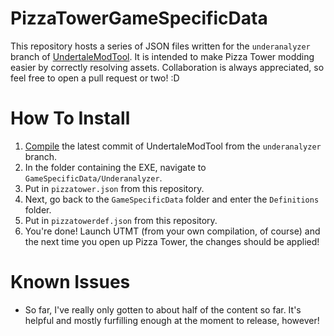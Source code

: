 # PizzaTowerGameSpecificData
This repository hosts a series of JSON files written for the `underanalyzer` branch of [UndertaleModTool](https://github.com/UnderminersTeam/UndertaleModTool/tree/underanalyzer). It is intended to make Pizza Tower modding easier by correctly resolving assets. Collaboration is always appreciated, so feel free to open a pull request or two! :D

# How To Install
1. [Compile](https://github.com/UnderminersTeam/UndertaleModTool/blob/underanalyzer/README.md#compilation-instructions) the latest commit of UndertaleModTool from the `underanalyzer` branch.
2. In the folder containing the EXE, navigate to `GameSpecificData/Underanalyzer`.
3. Put in `pizzatower.json` from this repository.
4. Next, go back to the `GameSpecificData` folder and enter the `Definitions` folder.
5. Put in `pizzatowerdef.json` from this repository.
6. You're done! Launch UTMT (from your own compilation, of course) and the next time you open up Pizza Tower, the changes should be applied!

# Known Issues
- So far, I've really only gotten to about half of the content so far. It's helpful and mostly furfilling enough at the moment to release, however!
